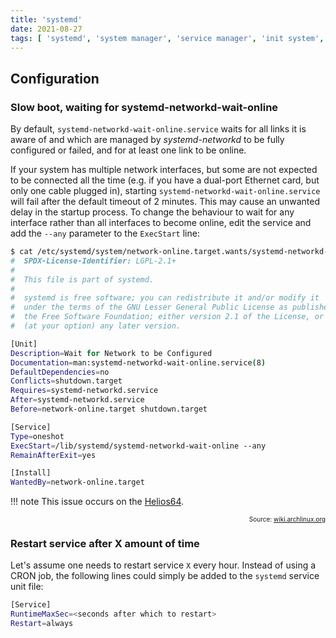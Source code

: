 ```yaml
---
title: 'systemd'
date: 2021-08-27
tags: [ 'systemd', 'system manager', 'service manager', 'init system', 'process' ]
---
```


## Configuration

### Slow boot, waiting for systemd-networkd-wait-online

By default, `systemd-networkd-wait-online.service` waits for all links it is
aware of and which are managed by *systemd-networkd* to be fully configured or
failed, and for at least one link to be online.

If your system has multiple network interfaces, but some are not expected to be
connected all the time (e.g. if you have a dual-port Ethernet card, but only one
cable plugged in), starting `systemd-networkd-wait-online.service` will fail
after the default timeout of 2 minutes. This may cause an unwanted delay in the
startup process.
To change the behaviour to wait for any interface rather than all interfaces to
become online, edit the service and add the `--any` parameter to the `ExecStart`
line:

```bash hl_lines="22"
$ cat /etc/systemd/system/network-online.target.wants/systemd-networkd-wait-online.service
#  SPDX-License-Identifier: LGPL-2.1+
#
#  This file is part of systemd.
#
#  systemd is free software; you can redistribute it and/or modify it
#  under the terms of the GNU Lesser General Public License as published by
#  the Free Software Foundation; either version 2.1 of the License, or
#  (at your option) any later version.

[Unit]
Description=Wait for Network to be Configured
Documentation=man:systemd-networkd-wait-online.service(8)
DefaultDependencies=no
Conflicts=shutdown.target
Requires=systemd-networkd.service
After=systemd-networkd.service
Before=network-online.target shutdown.target

[Service]
Type=oneshot
ExecStart=/lib/systemd/systemd-networkd-wait-online --any
RemainAfterExit=yes

[Install]
WantedBy=network-online.target
```

!!! note
    This issue occurs on the [Helios64](../hardware/helios64.md).

<p style="font-size: 10px" align="right">
    Source: <a href="https://wiki.archlinux.org/title/Systemd-networkd#systemd-networkd-wait-online">wiki.archlinux.org</a>
</p>

### Restart service after X amount of time

Let's assume one needs to restart service `X` every hour. Instead of using a
CRON job, the following lines could simply be added to the `systemd` service
unit file:

```bash
[Service]
RuntimeMaxSec=<seconds after which to restart>
Restart=always
```
